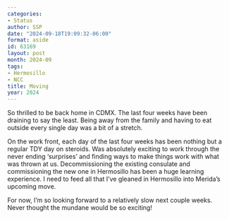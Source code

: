 ```yaml
---
categories:
- Status
author: SSP
date: "2024-09-18T19:09:32-06:00"
format: aside
id: 63169
layout: post
month: 2024-09
tags:
- Hermosillo
- NCC
title: Moving
year: 2024
---
```


So thrilled to be back home in CDMX. The last four weeks have been draining to say the least. Being away from the family and having to eat outside every single day was a bit of a stretch.

On the work front, each day of the last four weeks has been nothing but a regular TDY day on steroids. Was absolutely exciting to work through the never ending ‘surprises’ and finding ways to make things work with what was thrown at us. Decommissioning the existing consulate and commissioning the new one in Hermosillo has been a huge learning experience. I need to feed all that I’ve gleaned in Hermosillo into Merida’s upcoming move.

For now, I’m so looking forward to a relatively slow next couple weeks. Never thought the mundane would be so exciting!
